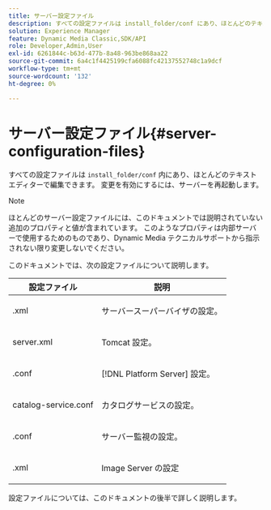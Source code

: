 ```yaml
---
title: サーバー設定ファイル
description: すべての設定ファイルは install_folder/conf にあり、ほとんどのテキストエディターで編集できます。 変更を有効にするには、サーバーを再起動します。
solution: Experience Manager
feature: Dynamic Media Classic,SDK/API
role: Developer,Admin,User
exl-id: 6261844c-b63d-477b-8a48-963be868aa22
source-git-commit: 6a4c1f4425199cfa6088fc42137552748c1a9dcf
workflow-type: tm+mt
source-wordcount: '132'
ht-degree: 0%

---
```


# サーバー設定ファイル{#server-configuration-files}

すべての設定ファイルは `install_folder/conf` 内にあり、ほとんどのテキストエディターで編集できます。 変更を有効にするには、サーバーを再起動します。

>[!NOTE]
>
>ほとんどのサーバー設定ファイルには、このドキュメントでは説明されていない追加のプロパティと値が含まれています。 このようなプロパティは内部サーバーで使用するためのものであり、Dynamic Media テクニカルサポートから指示されない限り変更しないでください。

このドキュメントでは、次の設定ファイルについて説明します。

<table id="table_D307B20E65B742A7AC3DEBF1E650719E"> 
 <thead> 
  <tr> 
   <th class="entry"> <b> 設定ファイル </b> </th> 
   <th class="entry"> <b> 説明 </b> </th> 
  </tr> 
 </thead>
 <tbody> 
  <tr> 
   <td> <p> <span class="filepath">.xml</span> </p> </td> 
   <td> <p>サーバースーパーバイザの設定。 </p> </td> 
  </tr> 
  <tr> 
   <td> <p> <span class="filepath"> server.xml</span> </p> </td> 
   <td> <p>Tomcat 設定。 </p> </td> 
  </tr> 
  <tr> 
   <td> <p> <span class="filepath">.conf</span> </p> </td> 
   <td> <p>[!DNL Platform Server] 設定。 </p> </td> 
  </tr> 
  <tr> 
   <td> <p> <span class="filepath"> catalog-service.conf</span> </p> </td> 
   <td> <p>カタログサービスの設定。 </p> </td> 
  </tr> 
  <tr> 
   <td> <p> <span class="filepath">.conf</span> </p> </td> 
   <td> <p>サーバー監視の設定。 </p> </td> 
  </tr> 
  <tr> 
   <td> <p> <span class="filepath">.xml</span> </p> </td> 
   <td> <p>Image Server の設定 </p> </td> 
  </tr> 
 </tbody> 
</table>

設定ファイルについては、このドキュメントの後半で詳しく説明します。
